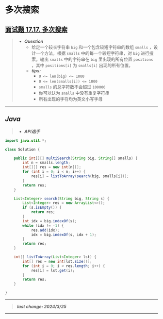 # 多次搜索

## [面试题 17.17. 多次搜索](https://leetcode.cn/problems/multi-search-lcci/)

> - ***Question***
>   - 给定一个较长字符串 `big` 和一个包含较短字符串的数组 `smalls` ，设计一个方法，根据 `smalls` 中的每一个较短字符串，对 `big` 进行搜索。输出 `smalls` 中的字符串在 `big` 里出现的所有位置 `positions` ，其中 `positions[i]` 为 `smalls[i]` 出现的所有位置。
>   - ***tips:***
>     - `0 <= len(big) <= 1000`
>     - `0 <= len(smalls[i]) <= 1000`
>     - `smalls` 的总字符数不会超过 `100000`
>     - 你可以认为 `smalls` 中没有重复字符串
>     - 所有出现的字符均为英文小写字母

---

## *Java*

> - ***API选手***

```java
import java.util.*;

class Solution {

    public int[][] multiSearch(String big, String[] smalls) {
        int n = smalls.length;
        int[][] res = new int[n][];
        for (int i = 0; i < n; i++) {
            res[i] = listToArray(search(big, smalls[i]));
        }
        return res;
    }

    List<Integer> search(String big, String s) {
        List<Integer> res = new ArrayList<>();
        if (s.isEmpty()) {
            return res;
        }
        int idx = big.indexOf(s);
        while (idx != -1) {
            res.add(idx);
            idx = big.indexOf(s, idx + 1);
        }
        return res;
    }

    int[] listToArray(List<Integer> lst) {
        int[] res = new int[lst.size()];
        for (int i = 0; i < res.length; i++) {
            res[i] = lst.get(i);
        }
        return res;
    }

}
```

---

> ***last change: 2024/3/25***

---
